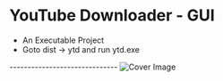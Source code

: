 # YouTube Downloader - GUI
- An Executable Project
- Goto dist -> ytd  and run ytd.exe


------------------------------   ![Cover Image](https://github.com/zaheerniazipk/YTD-Downloader-Exe/blob/main/cover.png)
